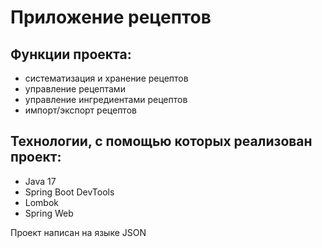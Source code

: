 # Приложение рецептов 

## Функции проекта:

- систематизация и хранение рецептов
- управление рецептами
- управление ингредиентами рецептов
- импорт/экспорт рецептов

## Технологии, с помощью которых реализован проект:

- Java 17
- Spring Boot DevTools
- Lombok
- Spring Web




Проект написан на языке JSON